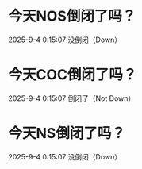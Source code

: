# 今天NOS倒闭了吗？

2025-9-4 0:15:07 没倒闭（Down）

# 今天COC倒闭了吗？

2025-9-4 0:15:07 倒闭了（Not Down）

# 今天NS倒闭了吗？

2025-9-4 0:15:07 没倒闭（Down）

